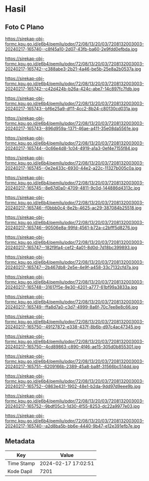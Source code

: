 # Hasil

## Foto C Plano

https://sirekap-obj-formc.kpu.go.id/e6b4/pemilu/pdpr/72/08/13/20/03/7208132003003-20240217-165740--c8f45a10-2d07-43fb-ba60-2e9fdd0efbda.jpg

https://sirekap-obj-formc.kpu.go.id/e6b4/pemilu/pdpr/72/08/13/20/03/7208132003003-20240217-165742--c388abe3-2b21-4a46-be5b-25e8a2b0537a.jpg

https://sirekap-obj-formc.kpu.go.id/e6b4/pemilu/pdpr/72/08/13/20/03/7208132003003-20240217-165742--c42d424b-b26a-424c-abe7-14c897fc7fdb.jpg

https://sirekap-obj-formc.kpu.go.id/e6b4/pemilu/pdpr/72/08/13/20/03/7208132003003-20240217-165743--bf6e25a9-df11-4cc2-8b24-c80130cd031a.jpg

https://sirekap-obj-formc.kpu.go.id/e6b4/pemilu/pdpr/72/08/13/20/03/7208132003003-20240217-165743--896d959a-1371-46ae-a411-35e08da5561e.jpg

https://sirekap-obj-formc.kpu.go.id/e6b4/pemilu/pdpr/72/08/13/20/03/7208132003003-20240217-165744--0c66e4d8-1c04-4919-a1a3-0ef4e7155f84.jpg

https://sirekap-obj-formc.kpu.go.id/e6b4/pemilu/pdpr/72/08/13/20/03/7208132003003-20240217-165745--0e2e433c-6930-44e2-a22c-11327b005c0a.jpg

https://sirekap-obj-formc.kpu.go.id/e6b4/pemilu/pdpr/72/08/13/20/03/7208132003003-20240217-165745--8e67d0a0-4709-4811-9c0d-144886d4313c.jpg

https://sirekap-obj-formc.kpu.go.id/e6b4/pemilu/pdpr/72/08/13/20/03/7208132003003-20240217-165746--f0bbb0c4-8e2b-4625-ac29-387084b25518.jpg

https://sirekap-obj-formc.kpu.go.id/e6b4/pemilu/pdpr/72/08/13/20/03/7208132003003-20240217-165746--90506e8a-99fd-4561-b72a-c2bfff5d8276.jpg

https://sirekap-obj-formc.kpu.go.id/e6b4/pemilu/pdpr/72/08/13/20/03/7208132003003-20240217-165747--182f9fa4-cef2-4a01-8d0d-7d18bc399893.jpg

https://sirekap-obj-formc.kpu.go.id/e6b4/pemilu/pdpr/72/08/13/20/03/7208132003003-20240217-165747--2b467db8-2e5e-4e9f-a458-33c7132cfd7a.jpg

https://sirekap-obj-formc.kpu.go.id/e6b4/pemilu/pdpr/72/08/13/20/03/7208132003003-20240217-165748--31617f5e-9e30-4201-a777-61bf99a3833a.jpg

https://sirekap-obj-formc.kpu.go.id/e6b4/pemilu/pdpr/72/08/13/20/03/7208132003003-20240217-165749--ffa8d7a0-c3d7-4999-8a6f-70c7ee8e8c66.jpg

https://sirekap-obj-formc.kpu.go.id/e6b4/pemilu/pdpr/72/08/13/20/03/7208132003003-20240217-165750--49127872-e338-437f-8b6b-d97c4ac47345.jpg

https://sirekap-obj-formc.kpu.go.id/e6b4/pemilu/pdpr/72/08/13/20/03/7208132003003-20240217-165750--4cd89863-c890-4f46-ae15-305d0b855301.jpg

https://sirekap-obj-formc.kpu.go.id/e6b4/pemilu/pdpr/72/08/13/20/03/7208132003003-20240217-165751--6209166b-2389-45a8-ba8f-31566bc514dd.jpg

https://sirekap-obj-formc.kpu.go.id/e6b4/pemilu/pdpr/72/08/13/20/03/7208132003003-20240217-165752--0863e431-1902-48e1-b2da-9dd97d9eee9b.jpg

https://sirekap-obj-formc.kpu.go.id/e6b4/pemilu/pdpr/72/08/13/20/03/7208132003003-20240217-165752--9bdf05c3-1d30-4f55-8253-dc22a9977e03.jpg

https://sirekap-obj-formc.kpu.go.id/e6b4/pemilu/pdpr/72/08/13/20/03/7208132003003-20240217-165740--a2d8ba5b-bb6e-4440-9b47-e12e391efb7e.jpg


## Metadata

| Key        | Value               |
| ---------- | ------------------- |
| Time Stamp | 2024-02-17 17:02:51 |
| Kode Dapil | 7201                |



